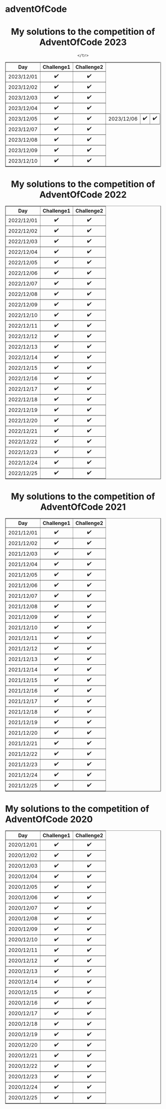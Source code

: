 # adventOfCode

<body>
<div style="text-align: center;">
<h1>My solutions to the competition of AdventOfCode 2023</h1>
<table border="1" style="margin: 0px auto;">
<tr>
    <th>Day</th>
    <th>Challenge1</th> 
    <th>Challenge2</th>
  </tr>
    <tr>
        <td>2023/12/01</td>
		<td style="text-align: center;">&#10004;&#65039;</td>
		<td style="text-align: center;">&#10004;&#65039;</td>
    </tr>
    <tr>
    <td>2023/12/02</td>
        <td style="text-align: center;">&#10004;&#65039;</td>
    	<td style="text-align: center;">&#10004;&#65039;</td>
    </tr>
 <td>2023/12/03</td>
        <td style="text-align: center;">&#10004;&#65039;</td>
    	<td style="text-align: center;">&#10004;&#65039;</td>
    </tr>
<td>2023/12/04</td>
        <td style="text-align: center;">&#10004;&#65039;</td>
    	<td style="text-align: center;">&#10004;&#65039;</td>
    </tr>
<td>2023/12/05</td>
        <td style="text-align: center;">&#10004;&#65039;</td>
<td style="text-align: center;">&#10004;&#65039;</td>
    	
    </tr>
<td>2023/12/06</td>
        <td style="text-align: center;">&#10004;&#65039;</td>
    	<td style="text-align: center;">&#10004;&#65039;</td>
    </tr>
<td>2023/12/07</td>
        <td style="text-align: center;">&#10004;&#65039;</td>
    	<td style="text-align: center;">&#10004;&#65039;</td>
    </tr>
<td>2023/12/08</td>
        <td style="text-align: center;">&#10004;&#65039;</td>
    	<td style="text-align: center;">&#10004;&#65039;</td>
    </tr>
<td>2023/12/09</td>
        <td style="text-align: center;">&#10004;&#65039;</td>
    	<td style="text-align: center;">&#10004;&#65039;</td>
    </tr>
<td>2023/12/10</td>
        <td style="text-align: center;">&#10004;&#65039;</td>
    	<td style="text-align: center;">&#10004;&#65039;</td>
    </tr>
</table>
<h1>My solutions to the competition of AdventOfCode 2022</h1>
<table border="1" style="margin: 0px auto;">
<tr>
    <th>Day</th>
    <th>Challenge1</th> 
    <th>Challenge2</th>
  </tr>
    <tr>
        <td>2022/12/01</td>
		<td style="text-align: center;">&#10004;&#65039;</td>
		<td style="text-align: center;">&#10004;&#65039;</td>
    </tr>
    <tr>
    <td>2022/12/02</td>
        <td style="text-align: center;">&#10004;&#65039;</td>
    	<td style="text-align: center;">&#10004;&#65039;</td>
    </tr>
    <tr>
        <td>2022/12/03</td>
        <td style="text-align: center;">&#10004;&#65039;</td>
        <td style="text-align: center;">&#10004;&#65039;</td>
    </tr>
 <tr>
        <td>2022/12/04</td>
        <td style="text-align: center;">&#10004;&#65039;</td>
        <td style="text-align: center;">&#10004;&#65039;</td>
    </tr>
<tr>
    <td>2022/12/05</td>
    <td style="text-align: center;">&#10004;&#65039;</td>
    <td style="text-align: center;">&#10004;&#65039;</td>
</tr>
<tr>
    <td>2022/12/06</td>
    <td style="text-align: center;">&#10004;&#65039;</td>
    <td style="text-align: center;">&#10004;&#65039;</td>
</tr>
<tr>
    <td>2022/12/07</td>
    <td style="text-align: center;">&#10004;&#65039;</td>
    <td style="text-align: center;">&#10004;&#65039;</td>
</tr>
<tr>
    <td>2022/12/08</td>
    <td style="text-align: center;">&#10004;&#65039;</td>
    <td style="text-align: center;">&#10004;&#65039;</td>
</tr>
<tr>
    <td>2022/12/09</td>
    <td style="text-align: center;">&#10004;&#65039;</td>
    <td style="text-align: center;">&#10004;&#65039;</td>
</tr>
<tr>
    <td>2022/12/10</td>
    <td style="text-align: center;">&#10004;&#65039;</td>
    <td style="text-align: center;">&#10004;&#65039;</td>
</tr>
<tr>
    <td>2022/12/11</td>
    <td style="text-align: center;">&#10004;&#65039;</td>
    <td style="text-align: center;">&#10004;&#65039;</td>
</tr>
<tr>
    <td>2022/12/12</td>
    <td style="text-align: center;">&#10004;&#65039;</td>
    <td style="text-align: center;">&#10004;&#65039;</td>
</tr>
<tr>
    <td>2022/12/13</td>
    <td style="text-align: center;">&#10004;&#65039;</td>
    <td style="text-align: center;">&#10004;&#65039;</td>
</tr>
<tr>
    <td>2022/12/14</td>
    <td style="text-align: center;">&#10004;&#65039;</td>
    <td style="text-align: center;">&#10004;&#65039;</td>
</tr>
<tr>
    <td>2022/12/15</td>
    <td style="text-align: center;">&#10004;&#65039;</td>
    <td style="text-align: center;">&#10004;&#65039;</td>
</tr>
<tr>
    <td>2022/12/16</td>
    <td style="text-align: center;">&#10004;&#65039;</td>
    <td style="text-align: center;">&#10004;&#65039;</td>
</tr>
<tr>
    <td>2022/12/17</td>
    <td style="text-align: center;">&#10004;&#65039;</td>
    <td style="text-align: center;">&#10004;&#65039;</td>
</tr>
<tr>
    <td>2022/12/18</td>
    <td style="text-align: center;">&#10004;&#65039;</td>
    <td style="text-align: center;">&#10004;&#65039;</td>
</tr>
<tr>
    <td>2022/12/19</td>
    <td style="text-align: center;">&#10004;&#65039;</td>
    <td style="text-align: center;">&#10004;&#65039;</td>
</tr>
<tr>
    <td>2022/12/20</td>
    <td style="text-align: center;">&#10004;&#65039;</td>
    <td style="text-align: center;">&#10004;&#65039;</td>
</tr>
<tr>
    <td>2022/12/21</td>
    <td style="text-align: center;">&#10004;&#65039;</td>
    <td style="text-align: center;">&#10004;&#65039;</td>
</tr>
<tr>
    <td>2022/12/22</td>
    <td style="text-align: center;">&#10004;&#65039;</td>
    <td style="text-align: center;">&#10004;&#65039;</td>
</tr>
<tr>
    <td>2022/12/23</td>
    <td style="text-align: center;">&#10004;&#65039;</td>
    <td style="text-align: center;">&#10004;&#65039;</td>
</tr>
<tr>
    <td>2022/12/24</td>
    <td style="text-align: center;">&#10004;&#65039;</td>
    <td style="text-align: center;">&#10004;&#65039;</td>
</tr>
<tr>
    <td>2022/12/25</td>
    <td style="text-align: center;">&#10004;&#65039;</td>
    <td style="text-align: center;">&#10004;&#65039;</td>
</tr>
</table>
<h1>My solutions to the competition of AdventOfCode 2021</h1>
<table border="1" style="margin: 0px auto;">
<tr>
    <th>Day</th>
    <th>Challenge1</th> 
    <th>Challenge2</th>
  </tr>
    <tr>
        <td>2021/12/01</td>
		<td style="text-align: center;">&#10004;&#65039;</td>
		<td style="text-align: center;">&#10004;&#65039;</td>
    </tr>
	<tr>
        <td>2021/12/02</td>
		<td style="text-align: center;">&#10004;&#65039;</td>
		<td style="text-align: center;">&#10004;&#65039;</td>
    </tr>
	<tr>
        <td>2021/12/03</td>
		<td style="text-align: center;">&#10004;&#65039;</td>
		<td style="text-align: center;">&#10004;&#65039;</td>
    </tr>
	<tr>
        <td>2021/12/04</td>
		<td style="text-align: center;">&#10004;&#65039;</td>
		<td style="text-align: center;">&#10004;&#65039;</td>
    </tr>
	<tr>
        <td>2021/12/05</td>
		<td style="text-align: center;">&#10004;&#65039;</td>
		<td style="text-align: center;">&#10004;&#65039;</td>
    </tr>
    <tr>
            <td>2021/12/06</td>
    		<td style="text-align: center;">&#10004;&#65039;</td>
    		<td style="text-align: center;">&#10004;&#65039;</td>
        </tr>
        <tr>
        <td>2021/12/07</td>
           <td style="text-align: center;">&#10004;&#65039;</td>
           <td style="text-align: center;">&#10004;&#65039;</td>
        </tr>
        <tr>
        <td>2021/12/08</td>
                   <td style="text-align: center;">&#10004;&#65039;</td>
                   <td style="text-align: center;">&#10004;&#65039;</td>
         </tr>
         <tr>
         <td>2021/12/09</td>
               <td style="text-align: center;">&#10004;&#65039;</td>
               <td style="text-align: center;">&#10004;&#65039;</td>
         </tr>
         <tr>
         <td>2021/12/10</td>
              <td style="text-align: center;">&#10004;&#65039;</td>
              <td style="text-align: center;">&#10004;&#65039;</td>
         </tr>
         <tr>
         <td>2021/12/11</td>
              <td style="text-align: center;">&#10004;&#65039;</td>
              <td style="text-align: center;">&#10004;&#65039;</td>
         </tr>
         <tr>
          <td>2021/12/12</td>
                       <td style="text-align: center;">&#10004;&#65039;</td>
                       <td style="text-align: center;">&#10004;&#65039;</td>
           </tr>
           <tr>
         <td>2021/12/13</td>                       
         <td style="text-align: center;">&#10004;&#65039;</td>
         <td style="text-align: center;">&#10004;&#65039;</td>
         </tr>
         <tr>
         <td>2021/12/14</td>
              <td style="text-align: center;">&#10004;&#65039;</td>
              <td style="text-align: center;">&#10004;&#65039;</td>
         </tr>
         <tr>
         <td>2021/12/15</td>
               <td style="text-align: center;">&#10004;&#65039;</td>
               <td style="text-align: center;">&#10004;&#65039;</td>
         </tr>
         <tr>
         <td>2021/12/16</td>
               <td style="text-align: center;">&#10004;&#65039;</td>
               <td style="text-align: center;">&#10004;&#65039;</td>
         </tr>
         <tr>
          <td>2021/12/17</td>
               <td style="text-align: center;">&#10004;&#65039;</td>
               <td style="text-align: center;">&#10004;&#65039;</td>
         </tr>
         <tr>
         <td>2021/12/18</td>
               <td style="text-align: center;">&#10004;&#65039;</td>
            <td style="text-align: center;">&#10004;&#65039;</td>
         </tr>
         <tr>
          <td>2021/12/19</td>
               <td style="text-align: center;">&#10004;&#65039;</td>
               <td style="text-align: center;">&#10004;&#65039;</td>
          </tr>
          <tr>
          <td>2021/12/20</td>
             <td style="text-align: center;">&#10004;&#65039;</td>
            <td style="text-align: center;">&#10004;&#65039;</td>
          </tr>
          <td>2021/12/21</td>
               <td style="text-align: center;">&#10004;&#65039;</td>
               <td style="text-align: center;">&#10004;&#65039;</td>
          </tr>
          <td>2021/12/22</td>
                <td style="text-align: center;">&#10004;&#65039;</td>
                <td style="text-align: center;">&#10004;&#65039;</td>
          </tr>
           <td>2021/12/23</td>
             <td style="text-align: center;">&#10004;&#65039;</td>
             <td style="text-align: center;">&#10004;&#65039;</td>
           </tr>
           <td>2021/12/24</td>
            <td style="text-align: center;">&#10004;&#65039;</td>
            <td style="text-align: center;">&#10004;&#65039;</td>
           </tr>
           <td>2021/12/25</td>
             <td style="text-align: center;">&#10004;&#65039;</td>
             <td style="text-align: center;">&#10004;&#65039;</td>
           </tr>
    </table>
 </div>
<h1>My solutions to the competition of AdventOfCode 2020</h1>
<table border="1" style="margin: 0px auto;">
<tr>
    <th>Day</th>
    <th>Challenge1</th> 
    <th>Challenge2</th>
  </tr>
    <tr>
        <td>2020/12/01</td>
		<td style="text-align: center;">&#10004;&#65039;</td>
		<td style="text-align: center;">&#10004;&#65039;</td>
    </tr>
	<tr>
        <td>2020/12/02</td>
		<td style="text-align: center;">&#10004;&#65039;</td>
		<td style="text-align: center;">&#10004;&#65039;</td>
    </tr>
	<tr>
        <td>2020/12/03</td>
		<td style="text-align: center;">&#10004;&#65039;</td>
		<td style="text-align: center;">&#10004;&#65039;</td>
    </tr>
	<tr>
        <td>2020/12/04</td>
		<td style="text-align: center;">&#10004;&#65039;</td>
		<td style="text-align: center;">&#10004;&#65039;</td>
    </tr>
	<tr>
        <td>2020/12/05</td>
		<td style="text-align: center;">&#10004;&#65039;</td>
		<td style="text-align: center;">&#10004;&#65039;</td>
    </tr>
	<tr>
        <td>2020/12/06</td>
		<td style="text-align: center;">&#10004;&#65039;</td>
		<td style="text-align: center;">&#10004;&#65039;</td>
    </tr>
	<tr>
        <td>2020/12/07</td>
		<td style="text-align: center;">&#10004;&#65039;</td>
		<td style="text-align: center;">&#10004;&#65039;</td>
    </tr>
	<tr>
        <td>2020/12/08</td>
		<td style="text-align: center;">&#10004;&#65039;</td>
		<td style="text-align: center;">&#10004;&#65039;</td>
    </tr>
	<tr>
        <td>2020/12/09</td>
		<td style="text-align: center;">&#10004;&#65039;</td>
		<td style="text-align: center;">&#10004;&#65039;</td>
    </tr>
	<tr>
        <td>2020/12/10</td>
		<td style="text-align: center;">&#10004;&#65039;</td>
		<td style="text-align: center;">&#10004;&#65039;</td>
    </tr>
	<tr>
        <td>2020/12/11</td>
		<td style="text-align: center;">&#10004;&#65039;</td>
		<td style="text-align: center;">&#10004;&#65039;</td>
    </tr>
	<tr>
        <td>2020/12/12</td>
		<td style="text-align: center;">&#10004;&#65039;</td>
		<td style="text-align: center;">&#10004;&#65039;</td>
    </tr>
	<tr>
        <td>2020/12/13</td>
		<td style="text-align: center;">&#10004;&#65039;</td>
		<td style="text-align: center;">&#10004;&#65039;</td>
    </tr>
	<tr>
        <td>2020/12/14</td>
		<td style="text-align: center;">&#10004;&#65039;</td>
		<td style="text-align: center;">&#10004;&#65039;</td>
    </tr>
	<tr>
        <td>2020/12/15</td>
		<td style="text-align: center;">&#10004;&#65039;</td>
		<td style="text-align: center;">&#10004;&#65039;</td>
    </tr>
	<tr>
        <td>2020/12/16</td>
		<td style="text-align: center;">&#10004;&#65039;</td>
		<td style="text-align: center;">&#10004;&#65039;</td>
    </tr>
	<tr>
        <td>2020/12/17</td>
		<td style="text-align: center;">&#10004;&#65039;</td>
		<td style="text-align: center;">&#10004;&#65039;</td>
    </tr>
	<tr>
        <td>2020/12/18</td>
		<td style="text-align: center;">&#10004;&#65039;</td>
		<td style="text-align: center;">&#10004;&#65039;</td>
    </tr>
	<tr>
        <td>2020/12/19</td>
		<td style="text-align: center;">&#10004;&#65039;</td>
		<td style="text-align: center;">&#10004;&#65039;</td>
    </tr>
	<tr>
        <td>2020/12/20</td>
		<td style="text-align: center;">&#10004;&#65039;</td>
		<td style="text-align: center;">&#10004;&#65039;</td>
    </tr>
	<tr>
        <td>2020/12/21</td>
		<td style="text-align: center;">&#10004;&#65039;</td>
		<td style="text-align: center;">&#10004;&#65039;</td>
    </tr>
	<tr>
        <td>2020/12/22</td>
		<td style="text-align: center;">&#10004;&#65039;</td>
		<td style="text-align: center;">&#10004;&#65039;</td>
    </tr>
	<tr>
        <td>2020/12/23</td>
		<td style="text-align: center;">&#10004;&#65039;</td>
		<td style="text-align: center;">&#10004;&#65039;</td>
    </tr>
	<tr>
        <td>2020/12/24</td>
		<td style="text-align: center;">&#10004;&#65039;</td>
		<td style="text-align: center;">&#10004;&#65039;</td>
    </tr>
	<tr>
        <td>2020/12/25</td>
		<td style="text-align: center;">&#10004;&#65039;</td>
		<td style="text-align: center;">&#10004;&#65039;</td>
    </tr>

</table>
</div>
</body>
